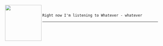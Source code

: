 
<table border="0"><tr>
<img align="left" width="120" height="120" src="https:&#x2F;&#x2F;lastfm.freetls.fastly.net&#x2F;i&#x2F;u&#x2F;174s&#x2F;8942d9d108878a846c33b782c96618c5.jpg">



```

Right now I'm listening to Whatever - whatever

```

---
</tr></table>